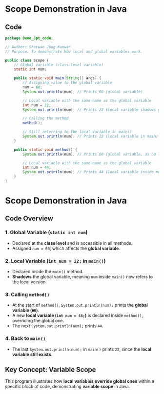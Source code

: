 # Scope Demonstration in Java



## Code

```java
package Demo_Jpt_code;

// Author: Sharwan Jung Kunwar
// Purpose: To demonstrate how local and global variables work.

public class Scope {
    // Global variable (class-level variable)
    static int num;

    public static void main(String[] args) {
        // Assigning value to the global variable
        num = 60;
        System.out.println(num); // Prints 60 (global variable)

        // Local variable with the same name as the global variable
        int num = 22;
        System.out.println(num); // Prints 22 (local variable shadows global variable)

        // Calling the method
        method();

        // Still referring to the local variable in main()
        System.out.println(num); // Prints 22 (local variable in main)
    }

    public static void method() {
        System.out.println(num); // Prints 60 (global variable, as no local variable is defined yet)

        // Local variable with the same name as the global variable
        int num = 44;
        System.out.println(num); // Prints 44 (local variable inside method())
    }
}

```

# Scope Demonstration in Java


## Code Overview  

### 1. **Global Variable (`static int num`)**
- Declared at the **class level** and is accessible in all methods.
- Assigned `num = 60`, which affects the **global variable**.

### 2. **Local Variable (`int num = 22;` in `main()`)**
- Declared inside the `main()` method.
- **Shadows** the global variable, meaning `num` inside `main()` now refers to the local version.

### 3. **Calling `method()`**
- At the start of `method()`, `System.out.println(num);` prints the **global variable (`60`)**.
- A new **local variable (`int num = 44;`)** is declared inside `method()`, overriding the global one.
- The next `System.out.println(num);` prints `44`.

### 4. **Back to `main()`**
- The last `System.out.println(num);` in `main()` prints `22`, since the **local variable still exists**.

## Key Concept: **Variable Scope**
This program illustrates how **local variables override global ones** within a specific block of code, demonstrating **variable scope** in Java.
